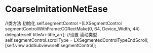 # CoarseImitationNetEase

 //类方法 初始化
    self.segmentControl =[LXSegmentControl segmentControlWithFrame:CGRectMake(0, 64, Device_Width, 44) delegate:self titleArr:title_arr];
    //设置 滚动类型
    self.segmentControl.scrollType = LXSegmentedControlTypeEndScroll;
    [self.view addSubview:self.segmentControl];
